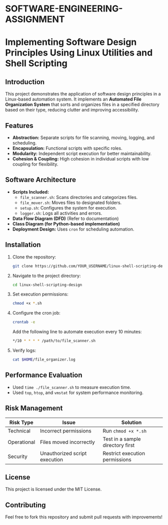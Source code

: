 # SOFTWARE-ENGINEERING-ASSIGNMENT

# Implementing Software Design Principles Using Linux Utilities and Shell Scripting

## Introduction
This project demonstrates the application of software design principles in a Linux-based automation system. It implements an **Automated File Organization System** that sorts and organizes files in a specified directory based on their type, reducing clutter and improving accessibility.

## Features
- **Abstraction:** Separate scripts for file scanning, moving, logging, and scheduling.
- **Encapsulation:** Functional scripts with specific roles.
- **Modularity:** Independent script execution for better maintainability.
- **Cohesion & Coupling:** High cohesion in individual scripts with low coupling for flexibility.

## Software Architecture
- **Scripts Included:**
  - `file_scanner.sh`: Scans directories and categorizes files.
  - `file_mover.sh`: Moves files to designated folders.
  - `setup.sh`: Configures the system for execution.
  - `logger.sh`: Logs all activities and errors.
- **Data Flow Diagram (DFD)** (Refer to documentation)
- **Class Diagram (for Python-based implementation)**
- **Deployment Design:** Uses `cron` for scheduling automation.

## Installation
1. Clone the repository:
   ```bash
   git clone https://github.com/YOUR_USERNAME/linux-shell-scripting-design.git
   ```
2. Navigate to the project directory:
   ```bash
   cd linux-shell-scripting-design
   ```
3. Set execution permissions:
   ```bash
   chmod +x *.sh
   ```
4. Configure the cron job:
   ```bash
   crontab -e
   ```
   Add the following line to automate execution every 10 minutes:
   ```bash
   */10 * * * * /path/to/file_scanner.sh
   ```
5. Verify logs:
   ```bash
   cat $HOME/file_organizer.log
   ```

## Performance Evaluation
- Used `time ./file_scanner.sh` to measure execution time.
- Used `top`, `htop`, and `vmstat` for system performance monitoring.

## Risk Management
| Risk Type | Issue | Solution |
|-----------|-----------------|----------------|
| Technical | Incorrect permissions | Run `chmod +x *.sh` |
| Operational | Files moved incorrectly | Test in a sample directory first |
| Security | Unauthorized script execution | Restrict execution permissions |

## License
This project is licensed under the MIT License.

## Contributing
Feel free to fork this repository and submit pull requests with improvements!
